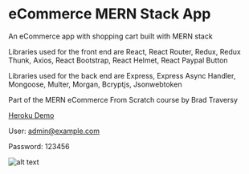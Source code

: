 # eCommerce MERN Stack App

An eCommerce app with shopping cart built with MERN stack

Libraries used for the front end are React, React Router, Redux, Redux Thunk, Axios, React Bootstrap, React Helmet, React Paypal Button

Libraries used for the back end are Express, Express Async Handler, Mongoose, Multer, Morgan, Bcryptjs, Jsonwebtoken

Part of the MERN eCommerce From Scratch course by Brad Traversy

[Heroku Demo](https://mernecommerceapp.herokuapp.com/)

User: admin@example.com

Password: 123456

![alt text](https://raw.githubusercontent.com/keremcanb/ecommerce-app-mern-stack/master/uploads/ss.jpg)

